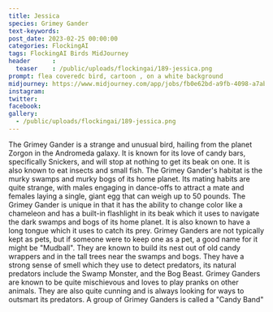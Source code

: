 ```yaml
---
title: Jessica
species: Grimey Gander
text-keywords: 
post_date: 2023-02-25 00:00:00
categories: FlockingAI
tags: FlockingAI Birds MidJourney 
header      :
  teaser    : /public/uploads/flockingai/189-jessica.png
prompt: flea coveredc bird, cartoon , on a white background
midjourney: https://www.midjourney.com/app/jobs/fb0e62bd-a9fb-4098-a7ab-b327f0ef843e
instagram: 
twitter: 
facebook: 
gallery: 
  - /public/uploads/flockingai/189-jessica.png
---
```


The Grimey Gander is a strange and unusual bird, hailing from the planet Zorgon in the Andromeda galaxy. It is known for its love of candy bars, specifically Snickers, and will stop at nothing to get its beak on one. It is also known to eat insects and small fish. The Grimey Gander's habitat is the murky swamps and murky bogs of its home planet. Its mating habits are quite strange, with males engaging in dance-offs to attract a mate and females laying a single, giant egg that can weigh up to 50 pounds. The Grimey Gander is unique in that it has the ability to change color like a chameleon and has a built-in flashlight in its beak which it uses to navigate the dark swamps and bogs of its home planet. It is also known to have a long tongue which it uses to catch its prey. Grimey Ganders are not typically kept as pets, but if someone were to keep one as a pet, a good name for it might be "Mudball". They are known to build its nest out of old candy wrappers and in the tall trees near the swamps and bogs. They have a strong sense of smell which they use to detect predators, its natural predators include the Swamp Monster, and the Bog Beast. Grimey Ganders are known to be quite mischievous and loves to play pranks on other animals. They are also quite cunning and is always looking for ways to outsmart its predators. A group of Grimey Ganders is called a "Candy Band"